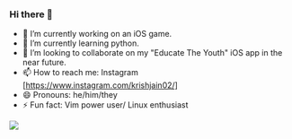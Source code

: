 ### Hi there 👋

- 🔭 I’m currently working on an iOS game.
- 🌱 I’m currently learning python.
- 👯 I’m looking to collaborate on my "Educate The Youth" iOS app in the near future.
- 📫 How to reach me: Instagram [https://www.instagram.com/krishjain02/]
- 😄 Pronouns: he/him/they
- ⚡ Fun fact: Vim power user/ Linux enthusiast


<a href="https://github.com/Krish-sysadmin/github-readme-stats" align="center">
  <img align="center" src="https://github-readme-stats.vercel.app/api?username=Krish-sysadmin&show_icons=true&theme=dracula" />
</a>
